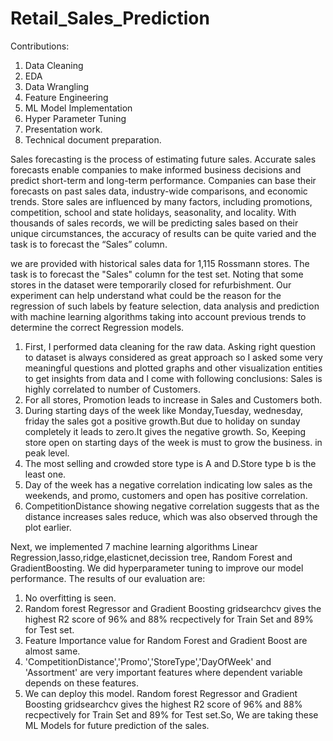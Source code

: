 # Retail_Sales_Prediction

Contributions:
1.	Data Cleaning
2.	EDA
3.	Data Wrangling
4.	Feature Engineering
5.	ML Model Implementation
6.	Hyper Parameter Tuning
7.	Presentation work.
8.	Technical document preparation.

Sales forecasting is the process of estimating future sales. Accurate sales forecasts enable companies to make informed business decisions and predict short-term and long-term performance. Companies can base their forecasts on past sales data, industry-wide comparisons, and economic trends. Store sales are influenced by many factors, including promotions, competition, school and state holidays, seasonality, and locality. With thousands of sales records, we will be predicting sales based on their unique circumstances, the accuracy of results can be quite varied and the task is to forecast the “Sales” column. 

we are provided with historical sales data for 1,115 Rossmann stores. The task is to forecast the "Sales" column for the test set. Noting that some stores in the dataset were temporarily closed for refurbishment. Our experiment can help understand what could be the reason for the regression of such labels by feature selection, data analysis and prediction with machine learning algorithms taking into account previous trends to determine the correct Regression models.

1.	First, I performed data cleaning for the raw data. Asking right question to dataset is always considered as great approach so I asked some very meaningful questions and plotted graphs and other visualization entities to get insights from data and I come with following conclusions: Sales is highly correlated to number of Customers.
2.	For all stores, Promotion leads to increase in Sales and Customers both.
3.	During starting days of the week like Monday,Tuesday, wednesday, friday the sales got a positive growth.But due to holiday on sunday completely it leads to zero.It gives the negative growth. So, Keeping store open on starting days of the week is must to grow the business. in peak level.
4.	The most selling and crowded store type is A and D.Store type b is the least one.
5.	Day of the week has a negative correlation indicating low sales as the weekends, and promo, customers and open has positive correlation.
6.	CompetitionDistance showing negative correlation suggests that as the distance increases sales reduce, which was also observed through the plot earlier.

Next, we implemented 7 machine learning algorithms Linear Regression,lasso,ridge,elasticnet,decission tree, Random Forest and GradientBoosting. We did hyperparameter tuning to improve our model performance. The results of our evaluation are:

1.	No overfitting is seen.
2.	Random forest Regressor and Gradient Boosting gridsearchcv gives the highest R2 score of 96% and 88% recpectively for Train Set and 89% for Test set.
3.	Feature Importance value for Random Forest and Gradient Boost are almost same.
4.	'CompetitionDistance','Promo','StoreType','DayOfWeek' and 'Assortment' are very important features where dependent variable depends on these features.
5.	We can deploy this model.
Random forest Regressor and Gradient Boosting gridsearchcv gives the highest R2 score of 96% and 88% recpectively for Train Set and 89% for Test set.So, We are taking these ML Models for future prediction of the sales.

